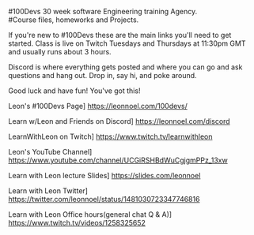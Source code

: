 #100Devs 30 week software Engineering training Agency.<br>
#Course files, homeworks and Projects.

If you're new to #100Devs these are the main links you'll need to get started. Class is live on Twitch Tuesdays and Thursdays at 11:30pm GMT and usually runs about 3 hours.

Discord is where everything gets posted and where you can go and ask questions and hang out. Drop in, say hi, and poke around.

Good luck and have fun! You've got this!

Leon's #100Devs Page] https://leonnoel.com/100devs/

Learn w/Leon and Friends on Discord] https://leonnoel.com/discord

LearnWithLeon on Twitch] https://www.twitch.tv/learnwithleon

Leon's YouTube Channel] https://www.youtube.com/channel/UCGiRSHBdWuCgjgmPPz_13xw

Learn with Leon lecture Slides] https://slides.com/leonnoel

Learn with Leon Twitter] https://twitter.com/leonnoel/status/1481030723347746816

Learn with Leon Office hours(general chat Q & A)] https://www.twitch.tv/videos/1258325652


